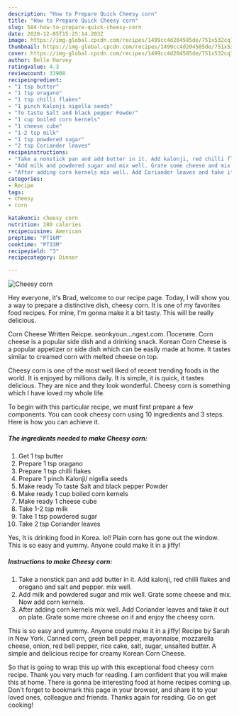 ```yaml
---
description: "How to Prepare Quick Cheesy corn"
title: "How to Prepare Quick Cheesy corn"
slug: 584-how-to-prepare-quick-cheesy-corn
date: 2020-12-05T15:25:14.203Z
image: https://img-global.cpcdn.com/recipes/1499cc4d204585de/751x532cq70/cheesy-corn-recipe-main-photo.jpg
thumbnail: https://img-global.cpcdn.com/recipes/1499cc4d204585de/751x532cq70/cheesy-corn-recipe-main-photo.jpg
cover: https://img-global.cpcdn.com/recipes/1499cc4d204585de/751x532cq70/cheesy-corn-recipe-main-photo.jpg
author: Belle Harvey
ratingvalue: 4.3
reviewcount: 33908
recipeingredient:
- "1 tsp butter"
- "1 tsp oragano"
- "1 tsp chilli flakes"
- "1 pinch Kalonji nigella seeds"
- "To taste Salt and black pepper Powder"
- "1 cup boiled corn kernels"
- "1 cheese cube"
- "1-2 tsp milk"
- "1 tsp powdered sugar"
- "2 tsp Coriander leaves"
recipeinstructions:
- "Take a nonstick pan and add butter in it. Add kalonji, red chilli flakes and oregano and salt and pepper. mix well."
- "Add milk and powdered sugar and mix well. Grate some cheese and mix. Now add corn kernels."
- "After adding corn kernels mix well. Add Coriander leaves and take it out on plate. Grate some more cheese on it and enjoy the cheesy corn."
categories:
- Recipe
tags:
- cheesy
- corn

katakunci: cheesy corn 
nutrition: 280 calories
recipecuisine: American
preptime: "PT16M"
cooktime: "PT33M"
recipeyield: "3"
recipecategory: Dinner

---
```



![Cheesy corn](https://img-global.cpcdn.com/recipes/1499cc4d204585de/751x532cq70/cheesy-corn-recipe-main-photo.jpg)

Hey everyone, it's Brad, welcome to our recipe page. Today, I will show you a way to prepare a distinctive dish, cheesy corn. It is one of my favorites food recipes. For mine, I'm gonna make it a bit tasty. This will be really delicious.

Corn Cheese Written Reicpe. seonkyoun…ngest.com. Посетите. Corn cheese is a popular side dish and a drinking snack. Korean Corn Cheese is a popular appetizer or side dish which can be easily made at home. It tastes similar to creamed corn with melted cheese on top.

Cheesy corn is one of the most well liked of recent trending foods in the world. It is enjoyed by millions daily. It is simple, it is quick, it tastes delicious. They are nice and they look wonderful. Cheesy corn is something which I have loved my whole life.


To begin with this particular recipe, we must first prepare a few components. You can cook cheesy corn using 10 ingredients and 3 steps. Here is how you can achieve it.

<!--inarticleads1-->

##### The ingredients needed to make Cheesy corn:

1. Get 1 tsp butter
1. Prepare 1 tsp oragano
1. Prepare 1 tsp chilli flakes
1. Prepare 1 pinch Kalonji/ nigella seeds
1. Make ready To taste Salt and black pepper Powder
1. Make ready 1 cup boiled corn kernels
1. Make ready 1 cheese cube
1. Take 1-2 tsp milk
1. Take 1 tsp powdered sugar
1. Take 2 tsp Coriander leaves


Yes, It is drinking food in Korea. lol! Plain corn has gone out the window. This is so easy and yummy. Anyone could make it in a jiffy! 

<!--inarticleads2-->

##### Instructions to make Cheesy corn:

1. Take a nonstick pan and add butter in it. Add kalonji, red chilli flakes and oregano and salt and pepper. mix well.
1. Add milk and powdered sugar and mix well. Grate some cheese and mix. Now add corn kernels.
1. After adding corn kernels mix well. Add Coriander leaves and take it out on plate. Grate some more cheese on it and enjoy the cheesy corn.


This is so easy and yummy. Anyone could make it in a jiffy! Recipe by Sarah in New York. Canned corn, green bell pepper, mayonnaise, mozzarella cheese, onion, red bell pepper, rice cake, salt, sugar, unsalted butter. A simple and delicious recipe for creamy Korean Corn Cheese. 

So that is going to wrap this up with this exceptional food cheesy corn recipe. Thank you very much for reading. I am confident that you will make this at home. There is gonna be interesting food at home recipes coming up. Don't forget to bookmark this page in your browser, and share it to your loved ones, colleague and friends. Thanks again for reading. Go on get cooking!
